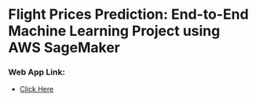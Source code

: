 # Flight Prices Prediction: End-to-End Machine Learning Project using AWS SageMaker

### Web App Link:
- [Click Here](https://sagemaker-flight-prices-prediction-5yfn7cnnpxta2k23jvf4ic.streamlit.app/)
